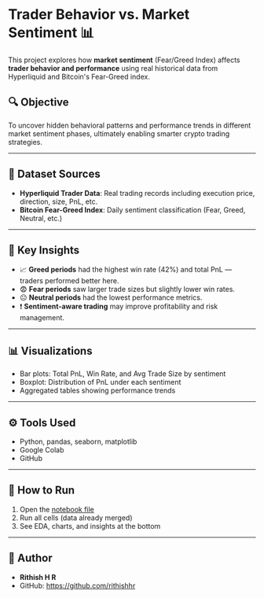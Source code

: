 # Trader Behavior vs. Market Sentiment 📊

This project explores how **market sentiment** (Fear/Greed Index) affects **trader behavior and performance** using real historical data from Hyperliquid and Bitcoin's Fear-Greed index.

## 🔍 Objective

To uncover hidden behavioral patterns and performance trends in different market sentiment phases, ultimately enabling smarter crypto trading strategies.

---

## 📁 Dataset Sources

- **Hyperliquid Trader Data**: Real trading records including execution price, direction, size, PnL, etc.
- **Bitcoin Fear-Greed Index**: Daily sentiment classification (Fear, Greed, Neutral, etc.)

---

## 🧠 Key Insights

- 📈 **Greed periods** had the highest win rate (42%) and total PnL — traders performed better here.
- 😨 **Fear periods** saw larger trade sizes but slightly lower win rates.
- 😐 **Neutral periods** had the lowest performance metrics.
- ❗ **Sentiment-aware trading** may improve profitability and risk management.

---

## 📊 Visualizations

- Bar plots: Total PnL, Win Rate, and Avg Trade Size by sentiment
- Boxplot: Distribution of PnL under each sentiment
- Aggregated tables showing performance trends

---

## ⚙️ Tools Used

- Python, pandas, seaborn, matplotlib
- Google Colab
- GitHub

---

## 🧪 How to Run

1. Open the [notebook file](./sentiment_analysis.ipynb)
2. Run all cells (data already merged)
3. See EDA, charts, and insights at the bottom

---

## 👤 Author

- **Rithish H R**
- GitHub: https://github.com/rithishhr
